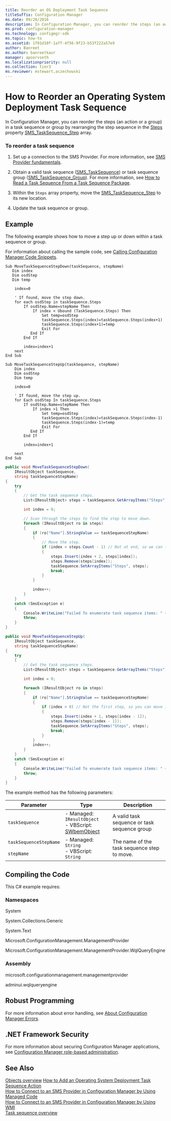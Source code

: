```yaml
---
title: Reorder an OS Deployment Task Sequence
titleSuffix: Configuration Manager
ms.date: 09/20/2016
description: In Configuration Manager, you can reorder the steps (an action or a group) in a task sequence or group by rearranging the step sequence in the [Steps] property array.
ms.prod: configuration-manager
ms.technology: configmgr-sdk
ms.topic: how-to
ms.assetid: 1f01d10f-1aff-4f56-9f23-b53f222a57e9
author: Banreet
ms.author: banreetkaur
manager: apoorvseth
ms.localizationpriority: null
ms.collection: tier3
ms.reviewer: mstewart,aczechowski
---
```

# How to Reorder an Operating System Deployment Task Sequence
In Configuration Manager, you can reorder the steps (an action or a group) in a task sequence or group by rearranging the step sequence in the [Steps](../../develop/reference/osd/sms_tasksequence-server-wmi-class.md) property [SMS_TaskSequence_Step](../../develop/reference/osd/sms_tasksequence_step-server-wmi-class.md) array.  

### To reorder a task sequence  

1.  Set up a connection to the SMS Provider. For more information, see [SMS Provider fundamentals](../core/understand/sms-provider-fundamentals.md).  

2.  Obtain a valid task sequence ([SMS_TaskSequence](../../develop/reference/osd/sms_tasksequence-server-wmi-class.md)) or task sequence group ([SMS_TaskSequence_Group](../../develop/reference/osd/sms_tasksequence_group-server-wmi-class.md)). For more information, see [How to Read a Task Sequence From a Task Sequence Package](../../develop/osd/how-to-read-a-task-sequence-from-a-task-sequence-package.md).  

3.  Within the `Steps` array property, move the [SMS_TaskSequence_Step](../../develop/reference/osd/sms_tasksequence_step-server-wmi-class.md) to its new location.  

4.  Update the task sequence or group.  

## Example  
 The following example shows how to move a step up or down within a task sequence or group.  

 For information about calling the sample code, see [Calling Configuration Manager Code Snippets](../../develop/core/understand/calling-code-snippets.md).  

```vbs  
Sub MoveTaskSequenceStepDown(taskSequence, stepName)  
   Dim index  
   Dim osdStep  
   Dim temp  

    index=0  

    ' If found, move the step down.  
    for each osdStep in taskSequence.Steps  
        If osdStep.Name=stepName Then  
            If index < Ubound (TaskSequence.Steps) Then  
                Set temp=osdStep  
                taskSequence.Steps(index)=taskSequence.Steps(index+1)  
                taskSequence.Steps(index+1)=temp  
                Exit For  
           End If      
        End If  

        index=index+1  
    next  
End Sub  

Sub MoveTaskSequenceStepUp(taskSequence, stepName)  
    Dim index  
    Dim osdStep  
    Dim temp       

    index=0  

    ' If found, move the step up.  
    for Each osdStep In taskSequence.Steps  
        If osdStep.Name=stepName Then  
            If index >1 Then  
                Set temp=osdStep  
                taskSequence.Steps(index)=taskSequence.Steps(index-1)  
                taskSequence.Steps(index-1)=temp  
                Exit For  
           End If      
        End If  

        index=index+1  

    next  
End Sub  
```  

```c#  
public void MoveTaskSequenceStepDown(  
    IResultObject taskSequence,   
    string taskSequenceStepName)  
{  
    try  
    {  
        // Get the task sequence steps.  
        List<IResultObject> steps = taskSequence.GetArrayItems("Steps"); // Array of SMS_TaskSequence_Steps.  

        int index = 0;  

        // Scan through the steps to find the step to move down.  
        foreach (IResultObject ro in steps)  
        {  
            if (ro["Name"].StringValue == taskSequenceStepName)  
            {  
                // Move the step.  
                if (index < steps.Count - 1) // Not at end, so we can flip.  
                {  
                    steps.Insert(index + 2, steps[index]);  
                    steps.Remove(steps[index]);  
                    taskSequence.SetArrayItems("Steps", steps);  
                    break;  
                }  
            }  

            index++;  
        }  
    }  
    catch (SmsException e)  
    {  
        Console.WriteLine("Failed To enumerate task sequence items: " + e.Message);  
        throw;  
    }  
}  

public void MoveTaskSequenceStepUp(  
    IResultObject taskSequence,   
    string taskSequenceStepName)  
{  
    try  
    {  
        // Get the task sequence steps.  
        List<IResultObject> steps = taskSequence.GetArrayItems("Steps"); // Array of SMS_TaskSequence_Steps.  

        int index = 0;  

        foreach (IResultObject ro in steps)  
        {  
            if (ro["Name"].StringValue == taskSequenceStepName)  
            {  
                if (index > 0) // Not the first step, so you can move it up.  
                {  
                    steps.Insert(index + 1, steps[index - 1]);  
                    steps.Remove(steps[index - 1]);  
                    taskSequence.SetArrayItems("Steps", steps);  
                    break;  
                }  
            }  
            index++;  
        }  
    }  
    catch (SmsException e)  
    {  
        Console.WriteLine("Failed To enumerate task sequence items: " + e.Message);  
        throw;  
    }  
}  
```  

 The example method has the following parameters:  

|Parameter|Type|Description|  
|---------------|----------|-----------------|  
|`taskSequence`|-   Managed: `IResultObject`<br />-   VBScript: [SWbemObject](/windows/win32/wmisdk/swbemobject)|A valid task sequence or task sequence group|  
|`taskSequenceStepName`<br /><br /> `stepName`|-   Managed: `String`<br />-   VBScript: `String`|The name of the task sequence step to move.|  

## Compiling the Code  
 This C# example requires:  

### Namespaces  
 System  

 System.Collections.Generic  

 System.Text  

 Microsoft.ConfigurationManagement.ManagementProvider  

 Microsoft.ConfigurationManagement.ManagementProvider.WqlQueryEngine  

### Assembly  
 microsoft.configurationmanagement.managementprovider  

 adminui.wqlqueryengine  

## Robust Programming  
 For more information about error handling, see [About Configuration Manager Errors](../../develop/core/understand/about-configuration-manager-errors.md).  

## .NET Framework Security  
 For more information about securing Configuration Manager applications, see [Configuration Manager role-based administration](../../develop/core/servers/configure/role-based-administration.md).  

## See Also  
 [Objects overview](../core/understand/configuration-manager-objects-overview.md)
 [How to Add an Operating System Deployment Task Sequence Action](../../develop/osd/how-to-add-an-operating-system-deployment-task-sequence-action.md)   
 [How to Connect to an SMS Provider in Configuration Manager by Using Managed Code](../../develop/core/understand/how-to-connect-to-an-sms-provider-by-using-managed-code.md)   
 [How to Connect to an SMS Provider in Configuration Manager  by Using WMI](../../develop/core/understand/how-to-connect-to-an-sms-provider-in-configuration-manager-by-using-wmi.md)   
 [Task sequence overview](operating-system-deployment-task-sequences-overview.md)
